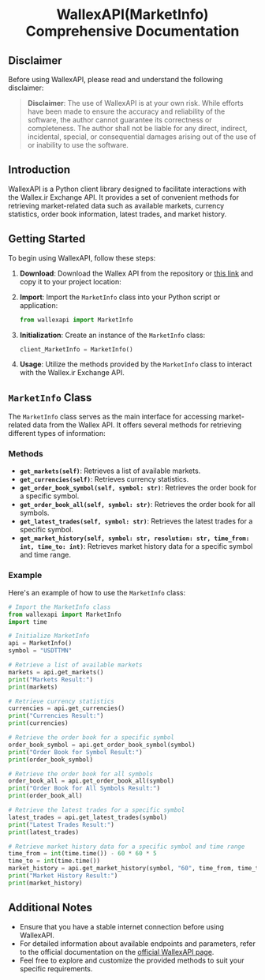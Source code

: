 # <p align="center"> WallexAPI(MarketInfo) Comprehensive Documentation

## Disclaimer

Before using WallexAPI, please read and understand the following disclaimer:

> **Disclaimer**: The use of WallexAPI is at your own risk. While efforts have been made to ensure the accuracy and reliability of the software, the author cannot guarantee its correctness or completeness. The author shall not be liable for any direct, indirect, incidental, special, or consequential damages arising out of the use of or inability to use the software.

## Introduction

WallexAPI is a Python client library designed to facilitate interactions with the Wallex.ir Exchange API. It provides a set of convenient methods for retrieving market-related data such as available markets, currency statistics, order book information, latest trades, and market history.

## Getting Started

To begin using WallexAPI, follow these steps:

1. **Download**: Download the Wallex API from the repository or [this link](https://codeload.github.com/mohzeh/WallexApi/zip/refs/heads/main) and copy it to your project location:
   
2. **Import**: Import the `MarketInfo` class into your Python script or application:

   ```python
   from wallexapi import MarketInfo
   ```

3. **Initialization**: Create an instance of the `MarketInfo` class:

   ```python
   client_MarketInfo = MarketInfo()
   ```

4. **Usage**: Utilize the methods provided by the `MarketInfo` class to interact with the Wallex.ir Exchange API.

## `MarketInfo` Class

The `MarketInfo` class serves as the main interface for accessing market-related data from the Wallex API. It offers several methods for retrieving different types of information:

### Methods

- **`get_markets(self)`**: Retrieves a list of available markets.
- **`get_currencies(self)`**: Retrieves currency statistics.
- **`get_order_book_symbol(self, symbol: str)`**: Retrieves the order book for a specific symbol.
- **`get_order_book_all(self, symbol: str)`**: Retrieves the order book for all symbols.
- **`get_latest_trades(self, symbol: str)`**: Retrieves the latest trades for a specific symbol.
- **`get_market_history(self, symbol: str, resolution: str, time_from: int, time_to: int)`**: Retrieves market history data for a specific symbol and time range.

### Example

Here's an example of how to use the `MarketInfo` class:

```python
# Import the MarketInfo class
from wallexapi import MarketInfo
import time

# Initialize MarketInfo
api = MarketInfo()
symbol = "USDTTMN"

# Retrieve a list of available markets
markets = api.get_markets()
print("Markets Result:")
print(markets)

# Retrieve currency statistics
currencies = api.get_currencies()
print("Currencies Result:")
print(currencies)

# Retrieve the order book for a specific symbol
order_book_symbol = api.get_order_book_symbol(symbol)
print("Order Book for Symbol Result:")
print(order_book_symbol)

# Retrieve the order book for all symbols
order_book_all = api.get_order_book_all(symbol)
print("Order Book for All Symbols Result:")
print(order_book_all)

# Retrieve the latest trades for a specific symbol
latest_trades = api.get_latest_trades(symbol)
print("Latest Trades Result:")
print(latest_trades)

# Retrieve market history data for a specific symbol and time range
time_from = int(time.time()) - 60 * 60 * 5
time_to = int(time.time())
market_history = api.get_market_history(symbol, "60", time_from, time_to)
print("Market History Result:")
print(market_history)
```

## Additional Notes

- Ensure that you have a stable internet connection before using WallexAPI.
- For detailed information about available endpoints and parameters, refer to the official documentation on the [official WallexAPI page](https://api-docs.wallex.ir/).
- Feel free to explore and customize the provided methods to suit your specific requirements.


